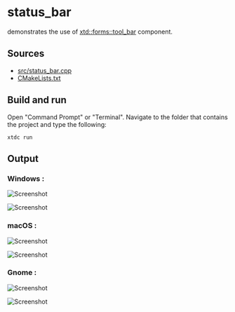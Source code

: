 # status_bar

demonstrates the use of [xtd::forms::tool_bar](https://gammasoft71.github.io/xtd/reference_guides/latest/classxtd_1_1forms_1_1tool__bar.html) component.

## Sources

* [src/status_bar.cpp](src/status_bar.cpp)
* [CMakeLists.txt](CMakeLists.txt)

## Build and run

Open "Command Prompt" or "Terminal". Navigate to the folder that contains the project and type the following:

```shell
xtdc run
```

## Output

### Windows :

![Screenshot](../../../../docs/pictures/examples/status_bar_w.png)

![Screenshot](../../../../docs/pictures/examples/status_bar_wd.png)

### macOS :

![Screenshot](../../../../docs/pictures/examples/status_bar_m.png)

![Screenshot](../../../../docs/pictures/examples/status_bar_md.png)

### Gnome :

![Screenshot](../../../../docs/pictures/examples/status_bar_g.png)

![Screenshot](../../../../docs/pictures/examples/status_bar_gd.png)
